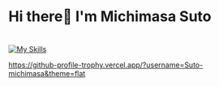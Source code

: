 # Hi there👋 I'm Michimasa Suto
#
[![My Skills](https://skillicons.dev/icons?i=ts,nextjs,react,python,docker,firebase,gcp,js,html,css,wordpress,xd,figma,postman,rasberrypi,arduino)](https://skillicons.dev)

<!--
**Suto-Michimasa/Suto-Michimasa** is a ✨ _special_ ✨ repository because its `README.md` (this file) appears on your GitHub profile.

Here are some ideas to get you started:

- 🔭 I’m currently working on ...
- 🌱 I’m currently learning ...
- 👯 I’m looking to collaborate on ...
- 🤔 I’m looking for help with ...
- 💬 Ask me about ...
- 📫 How to reach me: ...
- 😄 Pronouns: ...
- ⚡ Fun fact: ...
-->
https://github-profile-trophy.vercel.app/?username=Suto-michimasa&theme=flat
